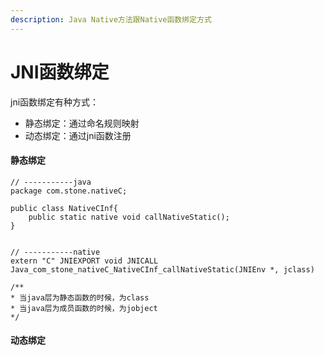 ```yaml
---
description: Java Native方法跟Native函数绑定方式
---
```


# JNI函数绑定

jni函数绑定有种方式：

* 静态绑定：通过命名规则映射
* 动态绑定：通过jni函数注册

#### 静态绑定

```text
// -----------java
package com.stone.nativeC;

public class NativeCInf{
    public static native void callNativeStatic();
}


// -----------native
extern "C" JNIEXPORT void JNICALL
Java_com_stone_nativeC_NativeCInf_callNativeStatic(JNIEnv *, jclass)

/**
* 当java层为静态函数的时候，为class
* 当java层为成员函数的时候，为jobject
*/
```

#### 动态绑定





